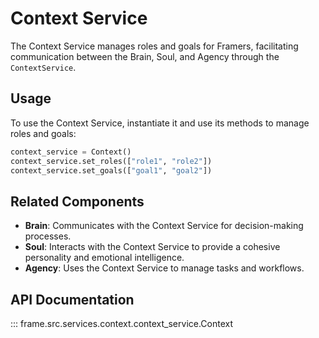 # Context Service

The Context Service manages roles and goals for Framers, facilitating communication between the Brain, Soul, and Agency through the `ContextService`.

## Usage

To use the Context Service, instantiate it and use its methods to manage roles and goals:

```python
context_service = Context()
context_service.set_roles(["role1", "role2"])
context_service.set_goals(["goal1", "goal2"])
```

## Related Components

- **Brain**: Communicates with the Context Service for decision-making processes.
- **Soul**: Interacts with the Context Service to provide a cohesive personality and emotional intelligence.
- **Agency**: Uses the Context Service to manage tasks and workflows.

## API Documentation

::: frame.src.services.context.context_service.Context

